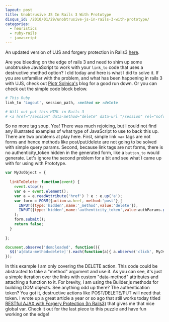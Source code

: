 ```yaml
--- 
layout: post
title: Unobtrusive JS In Rails 3 With Prototype 
disqus_id: /2010/01/29/unobtrusive-js-in-rails-3-with-prototype/
categories: 
  - heuristics
  - ruby-rails
  - javascript
---
```



<aside class="flash_info">
  An updated version of UJS and forgery protection in Rails3 <a href="/2010/4/13/restful-ajax-with-forgery-protection-with-rails-3">here</a>.
</aside>

<p>
  Are you bleeding on the edge of rails 3 and need to shim up some unobtrusive JavaScript to work with your <code>link_to</code> code that uses a destructive :method option? I did today and here is what I did to solve it. If you are unfamiliar with the problem, and what has been happening in rails 3 with UJS, check out <a href="http://blog.solnic.eu/2009/09/08/unobtrusive-javascript-helpers-in-rails-3">Piotr Solnica's</a> blog for a good run down. Or you can check out the simple code block below.
</p>

~~~ruby
# This Ruby
link_to 'Logout', session_path, :method => :delete

# Will out put this HTML in Rails 3
# <a href="/session" data-method="delete" data-url "/session" rel="nofollow">Logoout</a>
~~~

<p>
  So no more tag soup. Yea! There was much rejoicing, but I could not find any illustrated examples of what type of JavaScript to use to back this up. There are two problems at play here. First, simple link <code>&lt;a&gt;</code> tags are not forms and hence methods like post/put/delete are not going to be solved with simple query params. Second, because link tags are not forms, there is no authenticity_token hidden in the generated form, like a <code>button_to</code> would generate. Let's ignore the second problem for a bit and see what I came up with for using with Prototype.
</p>

~~~javascript
var MyJsObject = {
  
  linkToDelete: function(event) {
    event.stop();
    var e = event.element();
    var a = e.readAttribute('href') ? e : e.up('a');
    var form = FORM({action:a.href, method:'post'},[
      INPUT({type:'hidden',name:'_method',value:'delete'}),
      INPUT({type:'hidden',name:'authenticity_token',value:authParams.get('authenticity_token')})]
    );
    form.submit();
    return false;
  }
  
};

document.observe('dom:loaded', function(){
  $$('a[data-method=delete]').each(function(a){ a.observe('click', MyJsObject.linkToDelete); });
});
~~~

<p>
  In this example I am only covering the DELETE action. This code could be abstracted to take a "method" argument and use it. As you can see, it's just a simple iteration over the links with custom "data-method" attributes and attaching a function to it. For brevity, I am using the Builder.js methods for building DOM objects. See anything odd up there? The authentication token? You got it, destructive actions like POST/DELETE/PUT will need that token. I wrote up a great article a year or so ago that still works today titled <a href="/2010/4/13/restful-ajax-with-forgery-protection-with-rails-3">RESTful AJAX with Forgery Protection (In Rails3)</a> that gives me that nice global var. Check it out for the last piece to this puzzle and have fun working on the edge!
</p>



